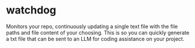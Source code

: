 # watchdog
Monitors your repo, continuously updating a single text file with the file paths and file content of your choosing. This is so you can quickly generate a txt file that can be sent to an LLM for coding assistance on your project.
